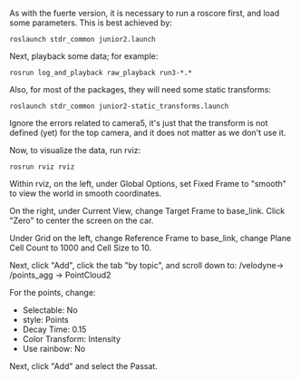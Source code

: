 As with the fuerte version, it is necessary to run a roscore first, and load some parameters. This is best achieved by:

```
roslaunch stdr_common junior2.launch
```

Next, playback some data; for example:

```
rosrun log_and_playback raw_playback run3-*.*
```

Also, for most of the packages, they will need some static transforms:

```
roslaunch stdr_common junior2-static_transforms.launch
```

Ignore the errors related to camera5, it's just that the transform is not defined (yet) for the top camera, and it does not matter as we don't use it.

Now, to visualize the data, run rviz:

```
rosrun rviz rviz
```

Within rviz, on the left, under Global Options, set Fixed Frame to "smooth" to view the world in smooth coordinates.

On the right, under Current View, change Target Frame to base_link.  Click "Zero" to center the screen on the car.

Under Grid on the left, change Reference Frame to base_link, change Plane Cell Count to 1000 and Cell Size to 10.

Next, click "Add", click the tab "by topic", and scroll down to: /velodyne-> /points_agg -> PointCloud2

For the points, change:
* Selectable: No
* style: Points
* Decay Time: 0.15
* Color Transform: Intensity
* Use rainbow: No

Next, click "Add" and select the Passat.